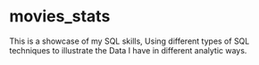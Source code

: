 # movies_stats
This is a showcase of my SQL skills, Using different types of SQL techniques to illustrate the Data I have in different analytic ways.
